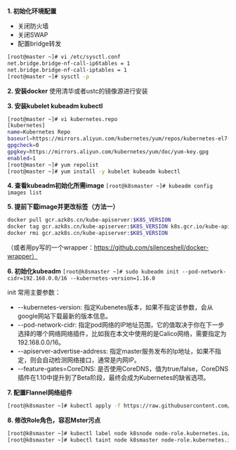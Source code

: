**1. 初始化环境配置**
- 关闭防火墙
- 关闭SWAP
- 配置bridge转发
```bash
[root@master ~]# vi /etc/sysctl.conf
net.bridge.bridge-nf-call-ip6tables = 1
net.bridge.bridge-nf-call-iptables = 1
[root@master ~]# sysctl -p
```
**2. 安装docker**
使用清华或者ustc的镜像源进行安装

**3. 安装kubelet kubeadm kubectl**
```bash
[root@master ~]# vi kubernetes.repo
[kubernetes]
name=Kubernetes Repo
baseurl=https://mirrors.aliyun.com/kubernetes/yum/repos/kubernetes-el7-x86_64/
gpgcheck=0
gpgkey=https://mirrors.aliyun.com/kubernetes/yum/doc/yum-key.gpg
enabled=1
[root@master ~]# yum repolist
[root@master ~]# yum install -y kubelet kubeadm kubectl
```
**4. 查看kubeadm初始化所需image**
``` [root@k8smaster ~]# kubeadm config images list ```

**5. 提前下载image并更改标签（方法一）**
``` bash 
docker pull gcr.azk8s.cn/kube-apiserver:$K8S_VERSION
docker tag gcr.azk8s.cn/kube-apiserver:$K8S_VERSION k8s.gcr.io/kube-apiserver:$K8S_VERSION
docker rmi gcr.azk8s.cn/kube-apiserver:$K8S_VERSION
```
（或者用py写的一个wrapper：https://github.com/silenceshell/docker-wrapper）

**6. 初始化kubeadm**
``` [root@k8smaster ~]# sudo kubeadm init --pod-network-cidr=192.168.0.0/16 --kubernetes-version=1.16.0 ```

init 常用主要参数：
- --kubernetes-version: 指定Kubenetes版本，如果不指定该参数，会从google网站下载最新的版本信息。
- --pod-network-cidr: 指定pod网络的IP地址范围，它的值取决于你在下一步选择的哪个网络网络插件，比如我在本文中使用的是Calico网络，需要指定为192.168.0.0/16。
- --apiserver-advertise-address: 指定master服务发布的Ip地址，如果不指定，则会自动检测网络接口，通常是内网IP。
- --feature-gates=CoreDNS: 是否使用CoreDNS，值为true/false，CoreDNS插件在1.10中提升到了Beta阶段，最终会成为Kubernetes的缺省选项。

**7.  配置Flannel网络组件**
``` bash
[root@k8smaster ~]# kubectl apply -f https://raw.githubusercontent.com/coreos/flannel/master/Documentation/kube-flannel.yml
```

**8. 修改Role角色，容忍Mster污点**
``` bash
[root@k8smaster ~]# kubectl label node k8snode node-role.kubernetes.io/worker=worker
[root@k8smaster ~]# kubectl taint node k8smaster node-role.kubernetes.io/master-
```
